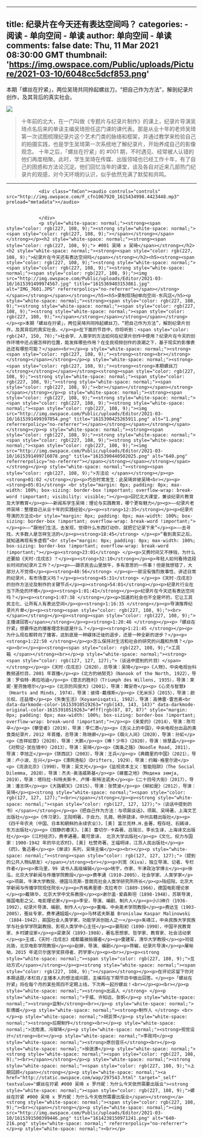 
---
title: 纪录片在今天还有表达空间吗？
categories: 
    - 阅读
    - 单向空间 - 单读
author: 单向空间 - 单读
comments: false
date: Thu, 11 Mar 2021 08:30:00 GMT
thumbnail: 'https://img.owspace.com/Public/uploads/Picture/2021-03-10/6048cc5dcf853.png'
---

<div>   
<p>本期「螺丝在拧紧」，两位吴琦共同拎起螺丝刀，“把自己作为方法”，解剖纪录片创作，及其背后的真实社会。</p><p><img src="https://img.owspace.com/Public/uploads/Picture/2021-03-10/6048cc5dcf853.png" referrerpolicy="no-referrer"></p><blockquote>十年前的北大，在一门叫做《专题片与纪录片制作》的课上，纪录片导演吴琦点名后来的单读主编吴琦担任这门课的课代表。那是从业十年的老师吴琦第一次试图梳理纪录片这个艺术门类的脉络和框架，并通过教学来检验自己的拍摄实践，也是学生吴琦第一次系统地了解纪录片，开始养成自己的影像观念。
十年之后，「螺丝在拧紧」的 #001 期，不时遇见、经常被人认错的他们再度相聚。此时，学生吴琦在传媒、出版领域也已经工作十年，有了自己的困惑和方法论沉淀。他们回忆当年的课堂，谈及各自对近来几部热门纪录片的观感，对今天环境的认识，似乎依然充满了默契和共鸣。</blockquote><hr>
                
                <div class="fmCon"><audio controls="controls" src="http://img.owspace.com/F_cfn1067920_1615434998.4423448.mp3" preload="metadata"></audio>
                    
                    
                </div>
                <p style="white-space: normal;"><strong><span style="color: rgb(227, 108, 9);"><strong style="white-space: normal;"><span style="color: rgb(227, 108, 9);"></span></strong></span></strong></p><h2 style="white-space: normal;"><strong><span style="color: rgb(227, 108, 9);"> #001 吴琦 x 吴琦</span></strong></h2><h2 style="white-space: normal;"><strong><span style="color: rgb(227, 108, 9);">纪录片在今天还有表达空间吗</span></strong></h2><h5><strong><span style="color: rgb(227, 108, 9);"><strong style="white-space: normal;"><span style="color: rgb(227, 108, 9);"><strong style="white-space: normal;"><span style="color: rgb(227, 108, 9);"><img src="http://img.owspace.com/Public/uploads/Editor/2021-03-10/1615391499974567.jpg" title="1615369403153861.jpg" alt="IMG_7601.JPG" referrerpolicy="no-referrer"></span></strong></span></strong></span></strong></h5><h5>录制现场@单向空间·东风店</h5><p style="white-space: normal;"><strong><span style="color: rgb(227, 108, 9);"><strong style="white-space: normal;"><span style="color: rgb(227, 108, 9);"><strong style="white-space: normal;"><span style="color: rgb(227, 108, 9);"></span></strong></span></strong></span></strong></p><p>本期「螺丝在拧紧」，两位吴琦共同拎起螺丝刀，“把自己作为方法”，解剖纪录片创作，及其背后的真实社会。</p><p>在下面的节目中，你将听到：<span style="color: rgb(247, 150, 70);">社会学、人类学的方法如何在纪录片创作中使用？纪录片在今天的创作环境中还占据怎样的位置，能发挥哪些作用？在全民视频创作的浪潮之下，基于现实的影像表达还有哪些可能？</span><br></p><p style="white-space: normal;"><strong><span style="color: rgb(227, 108, 9);"><strong><strong><br></strong></strong></span></strong></p><p style="white-space: normal;"><strong><span style="color: rgb(227, 108, 9);"><strong><strong>本期螺丝刀</strong></strong></span></strong><strong><span style="color: rgb(227, 108, 9);"><strong style="white-space: normal;"><span style="color: rgb(227, 108, 9);"><strong style="white-space: normal;"><span style="color: rgb(227, 108, 9);"><br></span></strong></span></strong></span></strong></p><p style="white-space: normal;"><strong><span style="color: rgb(227, 108, 9);"><strong style="white-space: normal;"><span style="color: rgb(227, 108, 9);"><strong style="white-space: normal;"><span style="color: rgb(227, 108, 9);"><img src="http://img.owspace.com/Public/uploads/Editor/2021-03-10/1615391499397054.png" title="1615390425265911.png" alt="1.png" referrerpolicy="no-referrer"></span></strong></span></strong></span></strong></p><p style="white-space: normal;"><strong><span style="color: rgb(227, 108, 9);"><strong style="white-space: normal;"><span style="color: rgb(227, 108, 9);"><strong style="white-space: normal;"><span style="color: rgb(227, 108, 9);"><img src="http://img.owspace.com/Public/uploads/Editor/2021-03-10/1615391499716078.png" title="1615390440502025.png" alt="640.png" referrerpolicy="no-referrer"></span></strong></span></strong></span></strong></p><p style="white-space: normal;"><strong><span style="color: rgb(227, 108, 9);">方法论 </span></strong></p><p><strong>01:02 </strong></p><p>巧合时常发生：此吴琦非彼吴琦<br></p><p><strong>05:01</strong> <br style="margin: 0px; padding: 0px; max-width: 100%; box-sizing: border-box !important; overflow-wrap: break-word !important; visibility: visible;"></p><p>回忆北大课堂，兼谈纪录片教育及大学教育</p><p>——新闻系学生吴琦：理论与实践教育，哪个更有魅力</p><p>——纪录片老师吴琦：整理自己从业十年的实践经验</p><p><strong>12:35</strong></p><p>纪录片导演的方法论<br style="margin: 0px; padding: 0px; max-width: 100%; box-sizing: border-box !important; overflow-wrap: break-word !important;"></p><p>——“跟他们生活，去发现，觉得什么东西打动你，就把它记录下来”</p><p>——去寻找，大多数人是怎样生活的</p><p><strong>18:45</strong> </p><p>“看到真实之后，就知道再现有多虚假”<br style="margin: 0px; padding: 0px; max-width: 100%; box-sizing: border-box !important; overflow-wrap: break-word !important;"></p><p><strong>23:01</strong> </p><p>又费时间又不挣钱，为什么还要拍《天时·戊戌志》？</p><p><strong>32:10</strong></p><p>年轻人如何看待这段长时间的纪录片工作？</p><p>——跟农民去山里放牛，多有意思的一件事！但是我想错了，大部分人不觉得</p><p><strong>40:56</strong> </p><p>一部没有强烈故事性、讲述日常的纪录片，有市场意义吗？</p><p><strong>45:31</strong> </p><p>《天时·戊戌志》的创作方法论及制作的关键节点</p><p><strong>54:01</strong></p><p>纪录片行业在当下所处的环境</p><p><strong>1:01:41</strong></p><p>纪录片在今天还有表达空间吗？</p><p><strong>1:07:38 </strong></p><p>加速的社会也不全是坏的，它让工具民主化、让所有人有表达空间</p><p><strong>1:16:35 </strong></p><p>导演推荐纪录片片单</p><p><strong><span style="color: rgb(227, 108, 9);"><br></span></strong></p><p><strong><span style="color: rgb(227, 108, 9);">主播请回答</span></strong></p><p><strong>1:20:46 </strong></p><p>「螺丝在拧紧」想要传达的播客理念到底是什么？</p><p><strong>1:21:45 </strong></p><p>为什么现在都转向了播客，这到底是一种媒体迁徙的退步，还是一种全新的进步？</p><p><strong>1:22:50 </strong></p><p>怎么保持对生活和社会的研究的兴趣和热情？</p><p><br></p><p><strong><span style="color: rgb(227, 108, 9);">工具箱 </span></strong><br></p><p style="white-space: normal;"><strong><span style="color: rgb(127, 127, 127);">（谈话中提到的片目）</span></strong></p><p>《天时·戊戌志》（2020），总导演：吴琦</p><p>《人物》，中央电视台科教频道栏目，2001 年首播</p><p>《北方的纳努克》（Nanook of the North, 1922），导演：罗伯特·弗拉哈迪</p><p>《意志的胜利》（Triumph des Willens‎, 1935），导演：莱妮·里芬施塔尔</p><p>《北京的风很大》（2001），导演：雎安奇</p><p>《心灵与智慧》（Hearts and Minds, 1974），导演：彼得·戴维斯</p><p>《无米乐》（2015），导演：颜兰权、庄益增</p><p>《失衡生活》（Koyaanisqatsi, 1982），导演：高佛雷·雷吉奥<br data-darkmode-color-16153910519263="rgb(143, 143, 143)" data-darkmode-original-color-16153910519263="#fff|rgb(87, 87, 87)" style="margin: 0px; padding: 0px; max-width: 100%; box-sizing: border-box !important; overflow-wrap: break-word !important;"></p><p>《亲爱的》（2014），导演：陈可辛</p><p>《攀登者》（2019），导演：李仁港</p><p>《舌尖上的中国》，中央电视台出品的美食类纪录片，2012 年首播，总导演：陈晓卿</p><p>《烟火人间》（2020），导演：孙虹</p><p>《吉祥如意》（2020），导演：大鹏</p><p>《棒！少年》（2020），导演：徐慧晶</p><p>《对照记·犹在镜中》（2013），导演：吴琦</p><p>《面条之路》（Noodle Road, 2011），导演：李旭正</p><p>《铁西区》（2003），导演：王兵</p><p>《典籍里的中国》（2021），导演：卢小波、左兴</p><p>《漂网渔船》（Drifters, 1929），导演：约翰·格里尔逊</p><p>《流浪北京》（1990），导演：吴文光</p><p>《监视资本主义：智能陷阱》（The Social Dilemma, 2020），导演：杰夫·奥洛威斯基</p><p>《蜂蜜之地》（Медена земја, 2019），导演：塔玛拉·科特夫斯卡、卢博·斯特法诺夫</p><p>《二十四号大街》（2017），导演：潘志琪</p><p>《大路朝天》（2015），导演：张赞波</p><p>《柳如是》（2012），导演：吴琦</p><p><strong style="white-space: normal;"><span style="color: rgb(127, 127, 127);"><br></span></strong></p><p><strong style="white-space: normal;"><span style="color: rgb(127, 127, 127);">（谈话中提到的书）</span></strong></p><p>《把自己作为方法：与项飙谈话》，项飙、吴琦著，上海文艺出版社</p><p>《传习录》，王阳明著，于自力、孔薇、杨骅骁译，中州古籍出版社</p><p>《四千年农夫（中国、日本和朝鲜的永续农业）》，[美] 富兰克林.H.金著，程存旺、石嫣译，东方出版社</p><p>《寂静的春天》，[美] 蕾切尔·卡森著，吕瑞兰、李长生译，上海译文出版社</p><p>《江村经济》，费孝通著，戴可景译， 北京大学出版社</p><p>《文化、权力与国家：1900-1942 年的华北农村》，[美] 杜赞奇著，王福明译，江苏人民出版社</p><p>《药》，鲁迅著</p><p>《单读》系列，吴琦主编</p><p><br></p><p style="white-space: normal;"><strong><span style="color: rgb(127, 127, 127);">（提到的公共人物&朋友）</span></strong><br></p><p>刘宽（Kiva），独立导演、记者、专栏作者</p><p>索马里，99 读书人高级编辑</p><p>晓宇，作家、牛津政治学博士</p><p>徐泓，北京大学新闻与传播学院教授</p><p>费孝通（1910-2005），社会学家、人类学家</p><p>项飙，牛津大学教授、德国马克斯-普朗克社会人类学研究所所长</p><p>陆绍阳，北京大学新闻与传播学院现任院长</p><p>齐格弗里德·克拉考尔（1889-1966），德国电影理论家</p><p>戴锦华，北京大学中文系教授</p><p>谢尔盖·爱森斯坦（1898-1948），苏联导演,俄国电影之父、电影理论家</p><p>李安，导演、编剧、制片人</p><p>小川绅介（1936-1992），纪录片导演、编剧、制作人</p><p>董梅，中央美术学院教授</p><p>费达生（1903-2005），蚕丝专家，费孝通姐姐</p><p>马林诺夫斯基 Bronislaw Kaspar Malinowski（1884-1942），英国社会人类学家，功能学派创始人之一</p><p>朱靖江，中央民族大学民族学与社会学学院副教授、影视人类学中心主任</p><p>晏阳初（1890-1990），中国平民教育家、乡村建设家</p><p>梁漱溟（1893-1988），著名思想家、哲学家、教育家、社会活动家</p><p>王成，《天时·戊戌志》成都篇被拍摄者</p><p>雷建军，清华大学教授</p><p>司徒兆敦，北京电影学院教授</p><p>赵婷，导演、编剧</p><p>蒋樾，纪录片导演</p><p>屠呦呦，2015 年诺贝尔医学奖获得者、药学家</p><p><br></p><p><strong style="white-space: normal;"><span style="color: rgb(227, 108, 9);">互动方式</span></strong></p><p><strong style="white-space: normal;"><span style="color: rgb(227, 108, 9);"></span></strong></p><p>在评论区留下你对本期话题/本栏目/主播本人的想法或问题，主编将在下期节目中做出回答。</p><p>「螺丝在拧紧」将在每个月的某些周四不定期上线，下次再一起拧螺丝！<br></p><p><br></p><p style="white-space: normal;"><strong>出品人 </strong> </p><p style="white-space: normal;">于威、许知远、张帆</p><p style="white-space: normal;"><strong>监制</strong><br></p><p style="white-space: normal;">彭倩媛</p><p style="white-space: normal;"><strong>制作人 </strong> <br></p><p style="white-space: normal;">胡亚萍</p><p style="white-space: normal;"><strong>后期制作</strong><br></p><p style="white-space: normal;">沈雨潇、冯琛琦</p><p style="white-space: normal;"><strong>视觉设计</strong><br></p><p style="white-space: normal;">李政坷</p><p style="white-space: normal;"><strong>原创音乐</strong><br></p><p style="white-space: normal;">徐逍潇</p><p style="white-space: normal;"><strong style="white-space: normal;"><span style="color: rgb(227, 108, 9);"><br></span></strong></p><p style="white-space: normal;"><strong style="white-space: normal;"><span style="color: rgb(227, 108, 9);">上期回顾</span></strong></p><p style="white-space: normal;"><a href="http://static.owspace.com/wap/297543.html" target="_self" textvalue="螺丝在拧紧 #000 吴琦 x 罗丹妮：为什么今天依然需要出版业"><strong style="white-space: normal;"><span style="color: rgb(227, 108, 9);">螺丝在拧紧 #000 吴琦 x 罗丹妮：为什么今天依然需要出版业</span></strong></a><strong style="white-space: normal;"><span style="color: rgb(227, 108, 9);"><br></span></strong></p><p style="white-space: normal;"><img src="http://img.owspace.com/Public/uploads/Editor/2021-03-10/1615391500399446.png" title="1614238150971241.png" alt="640-216.png" style="white-space: normal;" referrerpolicy="no-referrer"></p><p style="white-space: normal;"><br></p>                
              
</div>
            